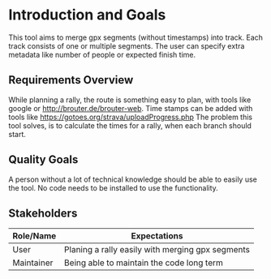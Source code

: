 # Introduction and Goals

This tool aims to merge gpx segments (without timestamps) into track.
Each track consists of one or multiple segments.
The user can specify extra metadata like number of people or expected finish time. 

## Requirements Overview

While planning a rally, the route is something easy to plan, with tools like google or http://brouter.de/brouter-web.
Time stamps can be added with tools like https://gotoes.org/strava/uploadProgress.php
The problem this tool solves, is to calculate the times for a rally, when each branch should start.

## Quality Goals

A person without a lot of technical knowledge should be able to easily use the tool.
No code needs to be installed to use the functionality.

## Stakeholders

| Role/Name  | Expectations                                     |
|------------|--------------------------------------------------|
| User       | Planing a rally easily with merging gpx segments |
| Maintainer | Being able to maintain the code long term        |
